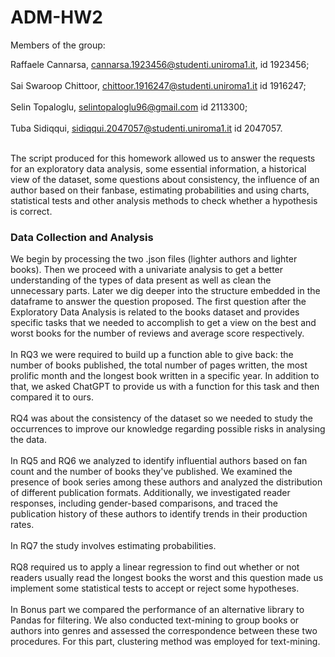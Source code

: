 # ADM-HW2
Members of the group:

Raffaele Cannarsa, cannarsa.1923456@studenti.uniroma1.it, id 1923456;<br/><br/>
Sai Swaroop Chittoor, chittoor.1916247@studenti.uniroma1.it id 1916247;<br/><br/>
Selin Topaloglu, selintopaloglu96@gmail.com id 2113300;<br/><br/>
Tuba Sidiqqui, sidiqqui.2047057@studenti.uniroma1.it id 2047057.<br/><br/>

The script produced for this homework allowed us to answer the requests for an exploratory data analysis, some essential information, a historical view of the dataset, some questions about consistency, the influence of an author based on their fanbase, estimating probabilities and using charts, statistical tests and other analysis methods to check whether a hypothesis is correct.

### Data Collection and Analysis
We begin by processing the two .json files (lighter authors and lighter books). Then we proceed with a univariate analysis to get a better understanding of the types of data present as well as clean the unnecessary parts. 
Later we dig deeper into the structure embedded in the dataframe to answer the question proposed.
The first question after the Exploratory Data Analysis is related to the books dataset and provides specific tasks that we needed to accomplish to get a view on the best and worst books for the number of reviews and average score respectively.<br/><br/>
In RQ3 we were required to build up a function able to give back: the number of books published, the total number of pages written, the most prolific month and the longest book written in a specific year.
In addition to that, we asked ChatGPT to provide us with a function for this task and then compared it to ours.<br/><br/>
RQ4 was about the consistency of the dataset so we needed to study the occurrences to improve our knowledge regarding possible risks in analysing the data.<br/><br/>
In RQ5 and RQ6 we analyzed to identify influential authors based on fan count and the number of books they've published. We examined the presence of book series among these authors and analyzed the distribution of different publication formats. Additionally, we investigated reader responses, including gender-based comparisons, and traced the publication history of these authors to identify trends in their production rates.<br/><br/>
In RQ7 the study involves estimating probabilities.<br/><br/>
RQ8 required us to apply a linear regression to find out whether or not readers usually read the longest books the worst and this question made us implement some statistical tests to accept or reject some hypotheses.<br/><br/>
In Bonus part we compared the performance of an alternative library to Pandas for filtering. We also conducted text-mining to group books or authors into genres and assessed the correspondence between these two procedures. For this part, clustering method was employed for text-mining.<br/><br/>
